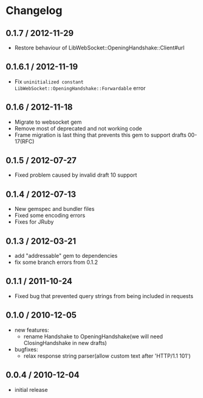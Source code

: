 # Changelog

## 0.1.7 / 2012-11-29

- Restore behaviour of LibWebSocket::OpeningHandshake::Client#url

## 0.1.6.1 / 2012-11-19

- Fix `uninitialized constant LibWebSocket::OpeningHandshake::Forwardable` error

## 0.1.6 / 2012-11-18

- Migrate to websocket gem
- Remove most of deprecated and not working code
- Frame migration is last thing that prevents this gem to support drafts 00-17(RFC)

## 0.1.5 / 2012-07-27

- Fixed problem caused by invalid draft 10 support

## 0.1.4 / 2012-07-13

- New gemspec and bundler files
- Fixed some encoding errors
- Fixes for JRuby

## 0.1.3 / 2012-03-21

- add "addressable" gem to dependencies
- fix some branch errors from 0.1.2

## 0.1.1 / 2011-10-24

- Fixed bug that prevented query strings from being included in requests

## 0.1.0 / 2010-12-05

- new features:
  - rename Handshake to OpeningHandshake(we will need ClosingHandshake in new drafts)
- bugfixes:
  - relax response string parser(allow custom text after 'HTTP/1.1 101')

## 0.0.4 / 2010-12-04

- initial release
